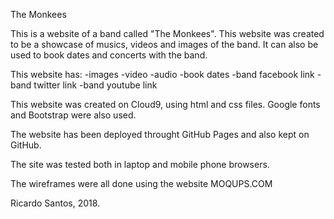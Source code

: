 The Monkees

This is a website of a band called "The Monkees".
This website was created to be a showcase of musics, videos and images of the band. It can also be used to book dates and concerts with the band.

This website has:
-images
-video
-audio
-book dates
-band facebook link
-band twitter link
-band youtube link

This website was created on Cloud9, using html and css files. Google fonts and Bootstrap were also used.

The website has been deployed throught GitHub Pages and also kept on GitHub.

The site was tested both in laptop and mobile phone browsers.

The wireframes were all done using the website MOQUPS.COM

Ricardo Santos, 2018.